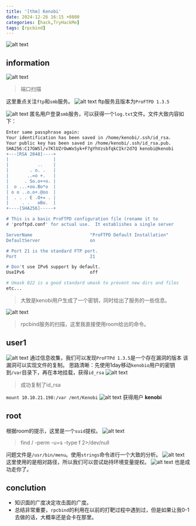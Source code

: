 ```yaml
---
title: '[thm] Kenobi'
date: 2024-12-26 16:15 +0800
categories: [hack,TryHackMe]
tags: [rpcbind]
---
```


![alt text](<../assets/img/2024-12-26-[thm] Kenobi.assets/image.png>)

## information

![alt text](<../assets/img/2024-12-26-[thm] Kenobi.assets/image-1.png>)
> 端口扫描

这里重点关注`ftp`和`smb`服务。
![alt text](<../assets/img/2024-12-26-[thm] Kenobi.assets/image-2.png>)
ftp服务且版本为`ProFTPD 1.3.5`

![alt text](<../assets/img/2024-12-26-[thm] Kenobi.assets/image-3.png>)
匿名用户登录`smb`服务，可以获得一个`log.txt`文件。文件大致内容如下：

```sh 
Enter same passphrase again:                                                                                   [297/375]
Your identification has been saved in /home/kenobi/.ssh/id_rsa.                                                         
Your public key has been saved in /home/kenobi/.ssh/id_rsa.pub.                                                         The key fingerprint is:
SHA256:C17GWSl/v7KlUZrOwWxSyk+F7gYhVzsbfqkCIkr2d7Q kenobi@kenobi                                                        The key's randomart image is:
+---[RSA 2048]----+
|                 |
|           ..    |
|        . o. .   |
|       ..=o +.   |
|      . So.o++o. |
|  o ...+oo.Bo*o  |
| o o ..o.o+.@oo  |
|  . . . E .O+= . |
|     . .   oBo.  |
+----[SHA256]-----+

# This is a basic ProFTPD configuration file (rename it to
# 'proftpd.conf' for actual use.  It establishes a single server                                                        # and a single anonymous login.  It assumes that you have a user/group                                                  # "nobody" and "ftp" for normal operation and anon.

ServerName                      "ProFTPD Default Installation"                                                          ServerType                      standalone
DefaultServer                   on

# Port 21 is the standard FTP port.
Port                            21

# Don't use IPv6 support by default.
UseIPv6                         off

# Umask 022 is a good standard umask to prevent new dirs and files                                                      # from being group and world writable.
etc...
```

> 大致是kenobi用户生成了一个密钥，同时给出了服务的一些信息。

![alt text](<../assets/img/2024-12-26-[thm] Kenobi.assets/image-4.png>)
> rpcbind服务的扫描，这里我直接使用room给出的命令。

## user1

![alt text](<../assets/img/2024-12-26-[thm] Kenobi.assets/image-5.png>)
通过信息收集，我们可以发现`ProFTPd 1.3.5`是一个存在漏洞的版本
该漏洞可以实现文件的复制。
思路清晰：先使用1day移动`kenobio`用户的密钥到`/var`目录下，再在本地挂载，获得`id_rsa`
![alt text](<../assets/img/2024-12-26-[thm] Kenobi.assets/image-6.png>)
> 成功复制了id_rsa

`mount 10.10.21.198:/var /mnt/Kenobi`
![alt text](<../assets/img/2024-12-26-[thm] Kenobi.assets/image-7.png>)
获得用户 **kenobi**

## root

根据room的提示，这里是一个`suid`提权。
![alt text](<../assets/img/2024-12-26-[thm] Kenobi.assets/image-8.png>)
> find / -perm -u=s -type f 2>/dev/null

问题文件是`/usr/bin/menu`。使用`strings`命令进行一个大致的分析。
![alt text](<../assets/img/2024-12-26-[thm] Kenobi.assets/image-9.png>)
这里使用的是相对路径，所以我们可以尝试劫持环境变量提权。
![alt text](<../assets/img/2024-12-26-[thm] Kenobi.assets/image-10.png>)
也是成功走你了。

## conclution

- 知识面的广度决定攻击面的广度。
- 总结非常重要，`rpcbind`的利用在以前的打靶过程中遇到过，但是如果让我0-1去做的话，大概率还是会卡在那里。


